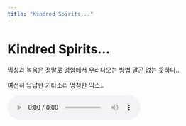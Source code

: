 ```yaml
---
title: "Kindred Spirits..."
---
```

# Kindred Spirits...

믹싱과 녹음은 정말로 경험에서 우러나오는 방법 말곤 없는 듯하다..

여전히 답답한 기타소리 멍청한 믹스..

![audio](/assets/images/6d3145341b58a9fc1fc46824358d1672.mp3)













